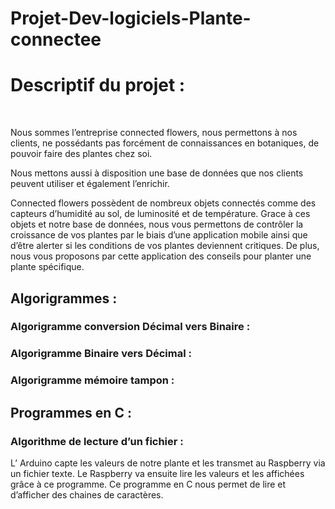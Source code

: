 # Projet-Dev-logiciels-Plante-connectee



# Descriptif du projet :

 

  Nous sommes l’entreprise connected flowers, nous permettons à nos clients, ne possédants pas forcément
de connaissances en botaniques, de pouvoir faire des plantes chez soi.

  Nous mettons aussi à disposition une base de données que nos clients peuvent utiliser et également l’enrichir.

  Connected flowers possèdent de nombreux objets connectés comme des capteurs d’humidité au sol, de
luminosité et de température. Grace à ces objets et notre base de données, nous
vous permettons de contrôler la croissance de vos plantes par le biais d’une
application mobile ainsi que d’être alerter si les conditions de vos plantes
deviennent critiques. De plus, nous vous proposons par cette application des
conseils pour planter une plante spécifique.

## Algorigrammes :

### Algorigramme conversion Décimal vers Binaire :

### Algorigramme Binaire vers Décimal :

### Algorigramme mémoire tampon :

## Programmes en C :

### Algorithme de lecture d’un fichier :

L’ Arduino capte les valeurs de notre plante et les transmet au Raspberry via un fichier texte. Le Raspberry va ensuite lire les valeurs et les affichées grâce à ce programme. Ce programme en C nous permet de lire et d’afficher des chaines de caractères.


